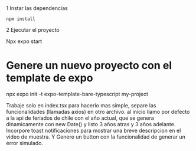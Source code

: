 ## 
1 Instar las dependencias

    npm install
2 Ejecutar el proyecto

   Npx expo start



#  Genere un nuevo proyecto con el template de expo
npx expo init -t expo-template-bare-typescript my-project

Trabaje solo en index.tsx para hacerlo mas simple, separe las funcionalidades (llamadas axios) en otro archivo.
al inicio llamo por defecto a la api de feriados de chile con el año actual, que se genera dinamicamente con new Date()
y listo 3 años atras y 3 años adelante. Incorpore toast notificaciones para mostrar una breve descripcion en el video de muestra.
Y Genere un button con la funcionalidad de generar un error simulado.
  